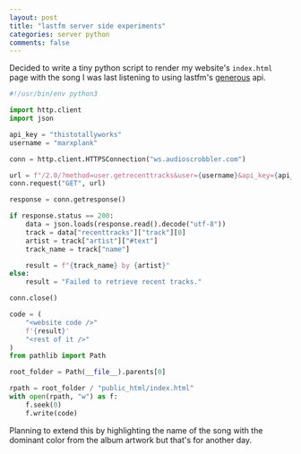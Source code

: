 ```yaml
---
layout: post
title: "lastfm server side experiments"
categories: server python
comments: false
---
```


Decided to write a tiny python script to render my website's `index.html` page with
the song I was last listening to using lastfm's [generous](https://www.last.fm/api) api.

```python
#!/usr/bin/env python3

import http.client
import json

api_key = "thistotallyworks"
username = "marxplank"

conn = http.client.HTTPSConnection("ws.audioscrobbler.com")

url = f"/2.0/?method=user.getrecenttracks&user={username}&api_key={api_key}&format=json"
conn.request("GET", url)

response = conn.getresponse()

if response.status == 200:
    data = json.loads(response.read().decode("utf-8"))
    track = data["recenttracks"]["track"][0]
    artist = track["artist"]["#text"]
    track_name = track["name"]

    result = f"{track_name} by {artist}"
else:
    result = "Failed to retrieve recent tracks."

conn.close()

code = (
    "<website code />"
    f'{result}'
    "<rest of it />"
)
from pathlib import Path

root_folder = Path(__file__).parents[0]

rpath = root_folder / "public_html/index.html"
with open(rpath, "w") as f:
    f.seek(0)
    f.write(code)

```

Planning to extend this by highlighting the name of the song with the dominant color from the album artwork but 
that's for another day.
